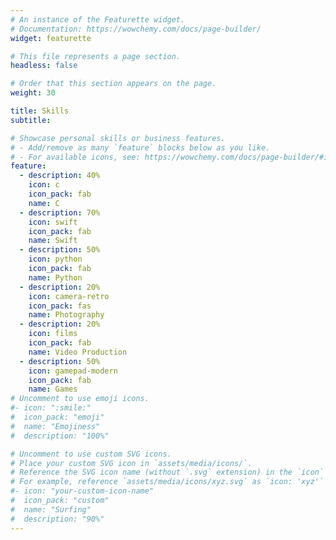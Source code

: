 ```yaml
---
# An instance of the Featurette widget.
# Documentation: https://wowchemy.com/docs/page-builder/
widget: featurette

# This file represents a page section.
headless: false

# Order that this section appears on the page.
weight: 30

title: Skills
subtitle:

# Showcase personal skills or business features.
# - Add/remove as many `feature` blocks below as you like.
# - For available icons, see: https://wowchemy.com/docs/page-builder/#icons
feature:
  - description: 40%
    icon: c
    icon_pack: fab
    name: C
  - description: 70%
    icon: swift
    icon_pack: fab
    name: Swift
  - description: 50%
    icon: python
    icon_pack: fab
    name: Python
  - description: 20%
    icon: camera-retro
    icon_pack: fas
    name: Photography
  - description: 20%
    icon: films
    icon_pack: fab
    name: Video Production
  - description: 50%
    icon: gamepad-modern
    icon_pack: fab
    name: Games
# Uncomment to use emoji icons.
#- icon: ":smile:"
#  icon_pack: "emoji"
#  name: "Emojiness"
#  description: "100%"

# Uncomment to use custom SVG icons.
# Place your custom SVG icon in `assets/media/icons/`.
# Reference the SVG icon name (without `.svg` extension) in the `icon` field.
# For example, reference `assets/media/icons/xyz.svg` as `icon: 'xyz'`
#- icon: "your-custom-icon-name"
#  icon_pack: "custom"
#  name: "Surfing"
#  description: "90%"
---
```


